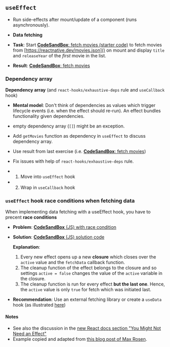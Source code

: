 ## `useEffect`

- Run side-effects after mount/update of a component (runs asynchronously).
- **Data fetching**

- **Task**: Start [**CodeSandBox**: fetch movies (starter code)](https://codesandbox.io/s/fetch-movies-starter-code-7ufkh) to fetch movies from [https://reactnative.dev/movies.json]() on mount and display `title` and `releaseYear` of the *first* movie in the list.

- **Result**: [**CodeSandBox**: fetch movies](hhttps://codesandbox.io/s/fetch-movies-solution-sti1p)

### Dependency array

**Dependency array** (and `react-hooks/exhaustive-deps` rule and `useCallback` hook)

- **Mental model**: Don't think of dependencies as values which trigger lifecycle events (i.e. when the effect should re-run). An effect bundles functionality given dependencies.
- empty dependency array (`[]`) might be an exception.

- Add `getMovies` function as dependency in `useEffect` to discuss dependency array.

- Use result from last exercise (i.e. [**CodeSandBox**: fetch movies](hhttps://codesandbox.io/s/fetch-movies-solution-sti1p))
- Fix issues with help of `react-hooks/exhaustive-deps` rule.
- 1) Move into `useEffect` hook
- 2) Wrap in `useCallback` hook


### `useEffect` hook race conditions when fetching data

When implementing data fetching with a useEffect hook, you have to precent **race conditions**

- **Problem**: [**CodeSandBox** (JS) with race condition](https://codesandbox.io/s/beating-async-race-conditions-in-react-forked-qj6ex9)

- **Solution**: [**CodeSandBox** (JS) solution code](https://codesandbox.io/s/beating-async-race-conditions-in-react-cleanupfn-forked-dr7kwx)

    **Explanation**:

    1. Every new effect opens up a new **closure** which closes over the `active` value and the `fetchData` callback function.
    2. The cleanup function of the effect belongs to the closure and so settings `active = false` changes the value of the `active` variable in the closure.
    3. The cleanup function is run for every effect **but the last one**. Hence, the `active` value is only `true` for fetch which was initiated last.

- **Recommendation**: Use an external fetching library or create a `useData` hook (as illustrated [here](https://beta.reactjs.org/learn/you-might-not-need-an-effect#fetching-data))

#### Notes

- See also the discussion in the [new React docs section "You Might Not Need an Effect"](https://beta.reactjs.org/learn/you-might-not-need-an-effect#fetching-data)
- Example copied and adapted from [this blog post of Max Rosen](https://maxrozen.com/race-conditions-fetching-data-react-with-useeffect).